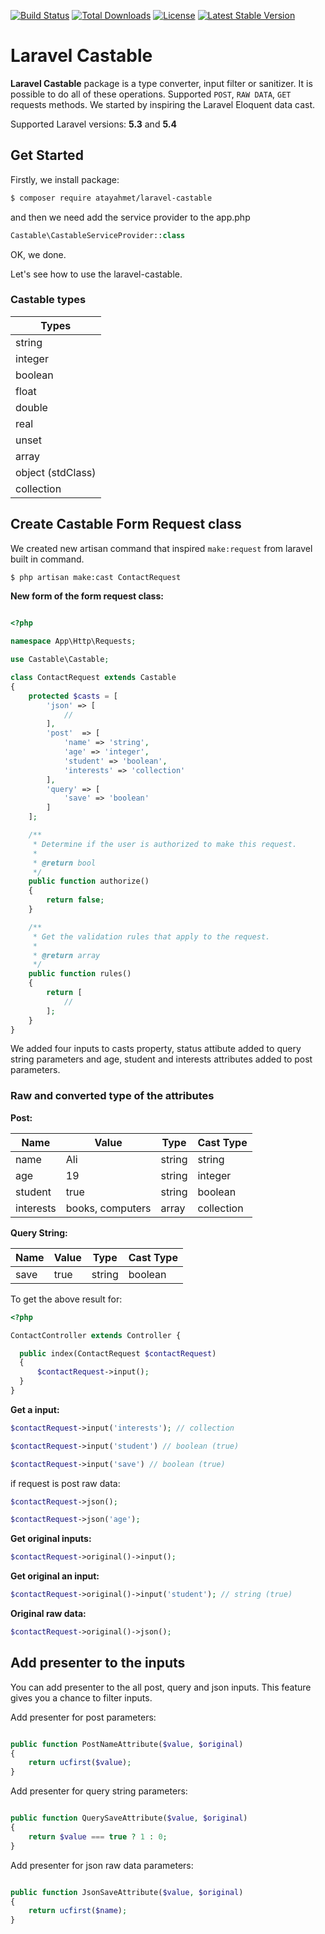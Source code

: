 [![Build Status](https://travis-ci.org/atayahmet/laravel-castable.svg?branch=master)](https://travis-ci.org/atayahmet/laravel-castable) [![Total Downloads](https://poser.pugx.org/atayahmet/laravel-castable/downloads)](https://packagist.org/packages/atayahmet/laravel-castable) [![License](https://poser.pugx.org/atayahmet/laravel-castable/license)](https://packagist.org/packages/atayahmet/laravel-castable) [![Latest Stable Version](https://poser.pugx.org/atayahmet/laravel-castable/v/stable)](https://packagist.org/packages/atayahmet/laravel-castable)

# Laravel Castable

**Laravel Castable** package is a type converter, input filter or sanitizer. It is possible to do all of these operations. Supported `POST`, `RAW DATA`, `GET` requests methods. We started by inspiring the Laravel Eloquent data cast.

Supported Laravel versions: **5.3** and **5.4**

## Get Started

Firstly, we install package:

```sh
$ composer require atayahmet/laravel-castable
```

and then we need add the service provider to the app.php

```php
Castable\CastableServiceProvider::class
```

OK, we done.

Let's see how to use the laravel-castable.

### Castable types

| Types  |
|-------|
| string |
| integer |
| boolean |
| float |
| double |
| real |
| unset |
| array |
| object (stdClass) |
| collection |


## Create Castable Form Request class

We created new artisan command that inspired `make:request` from laravel built in command.

```sh
$ php artisan make:cast ContactRequest
```

**New form of the form request class:**

```php

<?php

namespace App\Http\Requests;

use Castable\Castable;

class ContactRequest extends Castable
{
    protected $casts = [
        'json' => [
            //
        ],
        'post'  => [
            'name' => 'string',
            'age' => 'integer',
            'student' => 'boolean',
            'interests' => 'collection'
        ],
        'query' => [
            'save' => 'boolean'
        ]
    ];

    /**
     * Determine if the user is authorized to make this request.
     *
     * @return bool
     */
    public function authorize()
    {
        return false;
    }

    /**
     * Get the validation rules that apply to the request.
     *
     * @return array
     */
    public function rules()
    {
        return [
            //
        ];
    }
}
```

We added four inputs to casts property, status attibute added to query string parameters and age, student and interests attributes added to post parameters.

### Raw and converted type of the attributes

**Post:**

| Name  | Value | Type | Cast Type |
|-------|-------|------| -----------|
| name  | Ali | string  | string |
| age   | 19  | string  | integer |
| student | true   | string  | boolean |
| interests | books, computers   | array  | collection |

**Query String:**

| Name  | Value | Type | Cast Type |
|-------|-------|------| ----------|
| save  | true  | string| boolean |

To get the above result for:

```php
<?php

ContactController extends Controller {

  public index(ContactRequest $contactRequest)
  {
      $contactRequest->input();
  }
}
```

**Get a input:**

```php
$contactRequest->input('interests'); // collection

$contactRequest->input('student') // boolean (true)

$contactRequest->input('save') // boolean (true)
````

if request is post raw data:

```php
$contactRequest->json();

$contactRequest->json('age');
````

**Get original inputs:**

```php
$contactRequest->original()->input();
```

**Get original an input:**

```php
$contactRequest->original()->input('student'); // string (true)
```

**Original raw data:**

```php
$contactRequest->original()->json();
```

## Add presenter to the inputs

You can add presenter to the all post, query and json inputs. This feature gives you a chance to filter  inputs.

Add presenter for post parameters:

```php

public function PostNameAttribute($value, $original)
{
    return ucfirst($value);
}
````

Add presenter for query string parameters:

```php

public function QuerySaveAttribute($value, $original)
{
    return $value === true ? 1 : 0;
}
````

Add presenter for json raw data parameters:

```php

public function JsonSaveAttribute($value, $original)
{
    return ucfirst($name);
}
````
